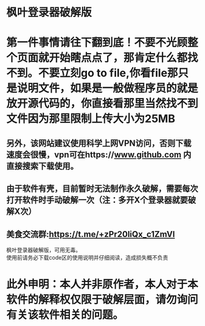 # 枫叶登录器破解版
# 第一件事情请往下翻到底！不要不光顾整个页面就开始瞎点点了，那肯定什么都找不到。不要立刻go to file,你看file那只是说明文件，如果是一般做程序员的就是放开源代码的，你直接看那里当然找不到文件因为那里限制上传大小为25MB
## 另外，该网站建议使用科学上网VPN访问，否则下载速度会很慢，vpn可在https://www.github.com 内直接搜索下载使用。
## 由于软件有壳，目前暂时无法制作永久破解，需要每次打开软件时手动破解一次（注：多开X个登录器就要破解X次）
## 美食交流群:https://t.me/+zPr20liQx_c1ZmVl
枫叶登录器破解版，可用无毒。  
使用前请务必下载code区的使用说明并仔细阅读，造成损失概不负责
# 此外申明：本人并非原作者，本人对于本软件的解释权仅限于破解层面，请勿询问有关该软件相关的问题。
